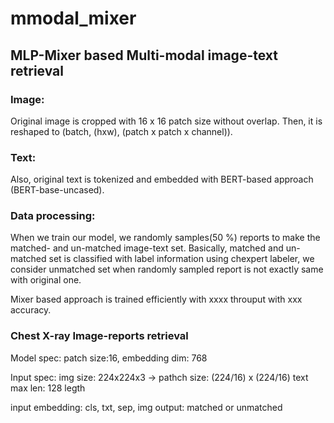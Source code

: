 # mmodal_mixer


## MLP-Mixer based Multi-modal image-text retrieval

### Image:
Original image is cropped with 16 x 16 patch size without overlap. Then, it is reshaped to (batch, (hxw), (patch x patch x channel)). 

### Text:
Also, original text is tokenized and embedded with BERT-based approach (BERT-base-uncased).

### Data processing:
When we train our model, we randomly samples(50 %) reports to make the matched- and un-matched image-text set.
Basically, matched and un-matched set is classified with label information using chexpert labeler, we consider unmatched set when randomly sampled report is not exactly same with original one.


Mixer based approach is trained efficiently with xxxx throuput with xxx accuracy.


### Chest X-ray Image-reports retrieval
Model spec:
patch size:16, embedding dim: 768

Input spec:
img size: 224x224x3 -> pathch size: (224/16) x (224/16)
text max len: 128 legth

input embedding: cls, txt, sep, img 
output: matched or unmatched


